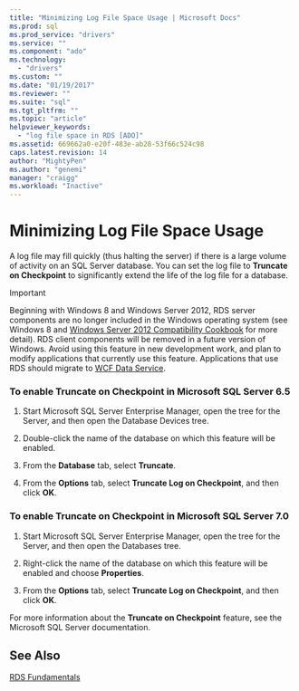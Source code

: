 ```yaml
---
title: "Minimizing Log File Space Usage | Microsoft Docs"
ms.prod: sql
ms.prod_service: "drivers"
ms.service: ""
ms.component: "ado"
ms.technology:
  - "drivers"
ms.custom: ""
ms.date: "01/19/2017"
ms.reviewer: ""
ms.suite: "sql"
ms.tgt_pltfrm: ""
ms.topic: "article"
helpviewer_keywords: 
  - "log file space in RDS [ADO]"
ms.assetid: 669662a0-e20f-483e-ab28-53f66c524c98
caps.latest.revision: 14
author: "MightyPen"
ms.author: "genemi"
manager: "craigg"
ms.workload: "Inactive"
---
```

# Minimizing Log File Space Usage
A log file may fill quickly (thus halting the server) if there is a large volume of activity on an SQL Server database. You can set the log file to **Truncate on Checkpoint** to significantly extend the life of the log file for a database.  
  
> [!IMPORTANT]
>  Beginning with Windows 8 and Windows Server 2012, RDS server components are no longer included in the Windows operating system (see Windows 8 and [Windows Server 2012 Compatibility Cookbook](https://www.microsoft.com/en-us/download/details.aspx?id=27416) for more detail). RDS client components will be removed in a future version of Windows. Avoid using this feature in new development work, and plan to modify applications that currently use this feature. Applications that use RDS should migrate to [WCF Data Service](http://go.microsoft.com/fwlink/?LinkId=199565).  
  
### To enable Truncate on Checkpoint in Microsoft SQL Server 6.5  
  
1.  Start Microsoft SQL Server Enterprise Manager, open the tree for the Server, and then open the Database Devices tree.  
  
2.  Double-click the name of the database on which this feature will be enabled.  
  
3.  From the **Database** tab, select **Truncate**.  
  
4.  From the **Options** tab, select **Truncate Log on Checkpoint**, and then click **OK**.  
  
### To enable Truncate on Checkpoint in Microsoft SQL Server 7.0  
  
1.  Start Microsoft SQL Server Enterprise Manager, open the tree for the Server, and then open the Databases tree.  
  
2.  Right-click the name of the database on which this feature will be enabled and choose **Properties**.  
  
3.  From the **Options** tab, select **Truncate Log on Checkpoint**, and then click **OK**.  
  
 For more information about the **Truncate on Checkpoint** feature, see the Microsoft SQL Server documentation.  
  
## See Also  
 [RDS Fundamentals](../../../ado/guide/remote-data-service/rds-fundamentals.md)


